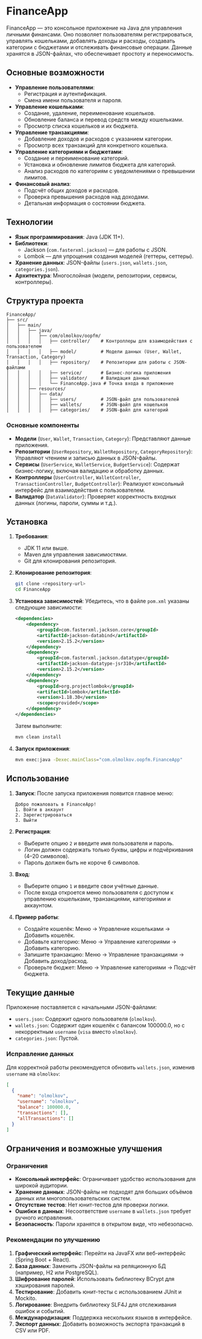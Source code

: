 # FinanceApp

FinanceApp — это консольное приложение на Java для управления личными финансами. Оно позволяет пользователям регистрироваться, управлять кошельками, добавлять доходы и расходы, создавать категории с бюджетами и отслеживать финансовые операции. Данные хранятся в JSON-файлах, что обеспечивает простоту и переносимость.

## Основные возможности

- **Управление пользователями**:
  - Регистрация и аутентификация.
  - Смена имени пользователя и пароля.
- **Управление кошельками**:
  - Создание, удаление, переименование кошельков.
  - Обновление баланса и перевод средств между кошельками.
  - Просмотр списка кошельков и их бюджета.
- **Управление транзакциями**:
  - Добавление доходов и расходов с указанием категории.
  - Просмотр всех транзакций для конкретного кошелька.
- **Управление категориями и бюджетами**:
  - Создание и переименование категорий.
  - Установка и обновление лимитов бюджета для категорий.
  - Анализ расходов по категориям с уведомлениями о превышении лимитов.
- **Финансовый анализ**:
  - Подсчёт общих доходов и расходов.
  - Проверка превышения расходов над доходами.
  - Детальная информация о состоянии бюджета.

## Технологии

- **Язык программирования**: Java (JDK 11+).
- **Библиотеки**:
  - Jackson (`com.fasterxml.jackson`) — для работы с JSON.
  - Lombok — для упрощения создания моделей (геттеры, сеттеры).
- **Хранение данных**: JSON-файлы (`users.json`, `wallets.json`, `categories.json`).
- **Архитектура**: Многослойная (модели, репозитории, сервисы, контроллеры).

## Структура проекта

```
FinanceApp/
├── src/
│   ├── main/
│   │   ├── java/
│   │   │   ├── com/olmolkov/oopfm/
│   │   │   │   ├── controller/    # Контроллеры для взаимодействия с пользователем
│   │   │   │   ├── model/         # Модели данных (User, Wallet, Transaction, Category)
│   │   │   │   ├── repository/    # Репозитории для работы с JSON-файлами
│   │   │   │   ├── service/       # Бизнес-логика приложения
│   │   │   │   ├── validator/     # Валидация данных
│   │   │   │   └── FinanceApp.java # Точка входа в приложение
│   │   ├── resources/
│   │   │   ├── data/
│   │   │   │   ├── users/         # JSON-файл для пользователей
│   │   │   │   ├── wallets/       # JSON-файл для кошельков
│   │   │   │   ├── categories/    # JSON-файл для категорий
```

### Основные компоненты

- **Модели** (`User`, `Wallet`, `Transaction`, `Category`): Представляют данные приложения.
- **Репозитории** (`UserRepository`, `WalletRepository`, `CategoryRepository`): Управляют чтением и записью данных в JSON-файлы.
- **Сервисы** (`UserService`, `WalletService`, `BudgetService`): Содержат бизнес-логику, включая валидацию и обработку данных.
- **Контроллеры** (`UserController`, `WalletController`, `TransactionController`, `BudgetController`): Реализуют консольный интерфейс для взаимодействия с пользователем.
- **Валидатор** (`DataValidator`): Проверяет корректность входных данных (логины, пароли, суммы и т.д.).

## Установка

1. **Требования**:
   - JDK 11 или выше.
   - Maven для управления зависимостями.
   - Git для клонирования репозитория.

2. **Клонирование репозитория**:
   ```bash
   git clone <repository-url>
   cd FinanceApp
   ```

3. **Установка зависимостей**:
   Убедитесь, что в файле `pom.xml` указаны следующие зависимости:
   ```xml
   <dependencies>
       <dependency>
           <groupId>com.fasterxml.jackson.core</groupId>
           <artifactId>jackson-databind</artifactId>
           <version>2.15.2</version>
       </dependency>
       <dependency>
           <groupId>com.fasterxml.jackson.datatype</groupId>
           <artifactId>jackson-datatype-jsr310</artifactId>
           <version>2.15.2</version>
       </dependency>
       <dependency>
           <groupId>org.projectlombok</groupId>
           <artifactId>lombok</artifactId>
           <version>1.18.30</version>
           <scope>provided</scope>
       </dependency>
   </dependencies>
   ```
   Затем выполните:
   ```bash
   mvn clean install
   ```

4. **Запуск приложения**:
   ```bash
   mvn exec:java -Dexec.mainClass="com.olmolkov.oopfm.FinanceApp"
   ```

## Использование

1. **Запуск**:
   После запуска приложения появится главное меню:
   ```
   Добро пожаловать в FinanceApp!
   1. Войти в аккаунт
   2. Зарегистрироваться
   3. Выйти
   ```

2. **Регистрация**:
   - Выберите опцию `2` и введите имя пользователя и пароль.
   - Логин должен содержать только буквы, цифры и подчёркивания (4–20 символов).
   - Пароль должен быть не короче 6 символов.

3. **Вход**:
   - Выберите опцию `1` и введите свои учётные данные.
   - После входа откроется меню пользователя с доступом к управлению кошельками, транзакциями, категориями и аккаунтом.

4. **Пример работы**:
   - Создайте кошелёк: Меню → Управление кошельками → Добавить кошелёк.
   - Добавьте категорию: Меню → Управление категориями → Добавить категорию.
   - Запишите транзакцию: Меню → Управление транзакциями → Добавить доход/расход.
   - Проверьте бюджет: Меню → Управление категориями → Подсчёт бюджета.

## Текущие данные

Приложение поставляется с начальными JSON-файлами:
- `users.json`: Содержит одного пользователя (`olmolkov`).
- `wallets.json`: Содержит один кошелёк с балансом 100000.0, но с некорректным `username` (`visa` вместо `olmolkov`).
- `categories.json`: Пустой.

### Исправление данных
Для корректной работы рекомендуется обновить `wallets.json`, изменив `username` на `olmolkov`:
```json
[
  {
    "name": "olmolkov",
    "username": "olmolkov",
    "balance": 100000.0,
    "transactions": [],
    "allTransactions": []
  }
]
```

## Ограничения и возможные улучшения

### Ограничения
- **Консольный интерфейс**: Ограничивает удобство использования для широкой аудитории.
- **Хранение данных**: JSON-файлы не подходят для больших объёмов данных или многопользовательских систем.
- **Отсутствие тестов**: Нет юнит-тестов для проверки логики.
- **Ошибки в данных**: Несоответствие `username` в `wallets.json` требует ручного исправления.
- **Безопасность**: Пароли хранятся в открытом виде, что небезопасно.

### Рекомендации по улучшению
1. **Графический интерфейс**: Перейти на JavaFX или веб-интерфейс (Spring Boot + React).
2. **База данных**: Заменить JSON-файлы на реляционную БД (например, H2 или PostgreSQL).
3. **Шифрование паролей**: Использовать библиотеку BCrypt для хэширования паролей.
4. **Тестирование**: Добавить юнит-тесты с использованием JUnit и Mockito.
5. **Логирование**: Внедрить библиотеку SLF4J для отслеживания ошибок и событий.
6. **Международизация**: Поддержка нескольких языков в интерфейсе.
7. **Экспорт данных**: Добавить возможность экспорта транзакций в CSV или PDF.
